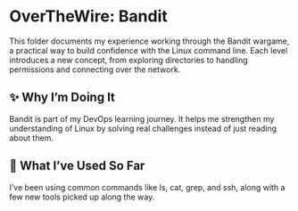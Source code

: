 # OverTheWire: Bandit

This folder documents my experience working through the Bandit wargame, a practical way to build confidence with the Linux command line. Each level introduces a new concept, from exploring directories to handling permissions and connecting over the network.

## ✨ Why I’m Doing It

Bandit is part of my DevOps learning journey. It helps me strengthen my understanding of Linux by solving real challenges instead of just reading about them.

## 🔧 What I’ve Used So Far

I’ve been using common commands like ls, cat, grep, and ssh, along with a few new tools picked up along the way.